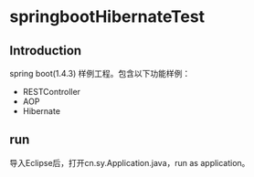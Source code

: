 # springbootHibernateTest
## Introduction
spring boot(1.4.3) 样例工程。包含以下功能样例：  
* RESTController  
* AOP  
* Hibernate  


## run
导入Eclipse后，打开cn.sy.Application.java，run as application。
